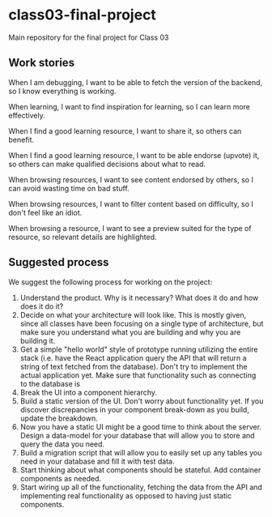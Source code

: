 # class03-final-project
Main repository for the final project for Class 03

## Work stories

When I am debugging, I want to be able to fetch the version of the backend, so I know everything is working.

When learning, I want to find inspiration for learning, so I can learn more effectively.

When I find a good learning resource, I want to share it, so others can benefit.

When I find a good learning resource, I want to be able endorse (upvote) it, so others can make qualified decisions about what to read.

When browsing resources, I want to see content endorsed by others, so I can avoid wasting time on bad stuff.

When browsing resources, I want to filter content based on difficulty, so I don't feel like an idiot.

When browsing a resource, I want to see a preview suited for the type of resource, so relevant details are highlighted.




## Suggested process

We suggest the following process for working on the project:

1. Understand the product. Why is it necessary? What does it do and how does it do it?
2. Decide on what your architecture will look like. This is mostly given, since all classes have been focusing on a single type of architecture, but make sure you understand what you are building and why you are building it.
3. Get a simple "hello world" style of prototype running utilizing the entire stack (i.e. have the React application query the API that will return a string of text fetched from the database). Don't try to implement the actual application yet. Make sure that functionality such as connecting to the database is 
4. Break the UI into a component hierarchy.
5. Build a static version of the UI. Don't worry about functionality yet. If you discover discrepancies in your component break-down as you build, update the breakdown.
6. Now you have a static UI might be a good time to think about the server. Design a data-model for your database that will allow you to store and query the data you need.
7. Build a migration script that will allow you to easily set up any tables you need in your database and fill it with test data.
8. Start thinking about what components should be stateful. Add container components as needed.
9. Start wiring up all of the functionality, fetching the data from the API and implementing real functionality as opposed to having just static components.
